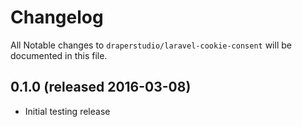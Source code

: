 # Changelog

All Notable changes to `draperstudio/laravel-cookie-consent` will be documented in this file.

## 0.1.0 (released 2016-03-08)

- Initial testing release
